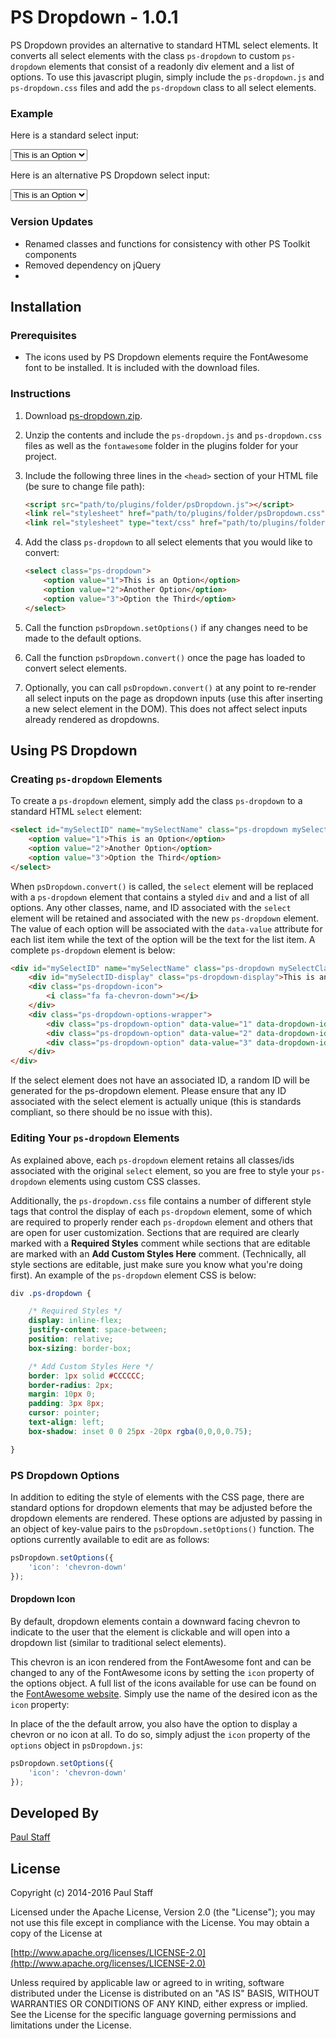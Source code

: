 PS Dropdown - 1.0.1
====================

PS Dropdown provides an alternative to standard HTML select elements. It converts all select elements with the class `ps-dropdown` to custom `ps-dropdown` elements that consist of a readonly div element and a list of options. To use this javascript plugin, simply include the `ps-dropdown.js` and `ps-dropdown.css` files and add the `ps-dropdown` class to all select elements.

### Example

Here is a standard select input:

<select>
    <option value="1">This is an Option</option>
    <option value="2">Another Option</option>
    <option value="3">Option the Third</option>
</select>

Here is an alternative PS Dropdown select input:

<select class="ps-dropdown">
    <option value="1">This is an Option</option>
    <option value="2">Another Option</option>
    <option value="3">Option the Third</option>
</select>

### Version Updates

- Renamed classes and functions for consistency with other PS Toolkit components
- Removed dependency on jQuery
-


Installation
------------


### Prerequisites

- The icons used by PS Dropdown elements require the FontAwesome font to be installed. It is included with the download files.

### Instructions

1. Download [ps-dropdown.zip](http://paulstaff.com/random/PSToolkit/src//v1.0.1/ps-ropdown/ps-ropdown.zip).
2. Unzip the contents and include the `ps-dropdown.js` and `ps-dropdown.css` files as well as the `fontawesome` folder in the plugins folder for your project.
3. Include the following three lines in the `<head>` section of your HTML file (be sure to change file path):

	```HTML
	<script src="path/to/plugins/folder/psDropdown.js"></script>
	<link rel="stylesheet" href="path/to/plugins/folder/psDropdown.css">
	<link rel="stylesheet" type="text/css" href="path/to/plugins/folder/font-awesome-4.5.0/css/font-awesome.min.css">
	```

4. Add the class `ps-dropdown` to all select elements that you would like to convert:

	```HTML
	<select class="ps-dropdown">
		<option value="1">This is an Option</option>
        <option value="2">Another Option</option>
        <option value="3">Option the Third</option>
    </select>           
	```

5. Call the function `psDropdown.setOptions()` if any changes need to be made to the default options.

6. Call the function `psDropdown.convert()` once the page has loaded to convert select elements.

7. Optionally, you can call `psDropdown.convert()` at any point to re-render all select inputs on the page as dropdown inputs (use this after inserting a new select element in the DOM).  This does not affect select inputs already rendered as dropdowns.


Using PS Dropdown
----------------

### Creating `ps-dropdown` Elements

To create a `ps-dropdown` element, simply add the class `ps-dropdown` to a standard HTML `select` element:

```HTML
<select id="mySelectID" name="mySelectName" class="ps-dropdown mySelectClass">
	<option value="1">This is an Option</option>
    <option value="2">Another Option</option>
    <option value="3">Option the Third</option>
</select>
```

When `psDropdown.convert()` is called, the `select` element will be replaced with a `ps-dropdown` element that contains a styled `div` and and a list of all options. Any other classes, name, and ID associated with the `select` element will be retained and associated with the new `ps-dropdown` element. The value of each option will be associated with the `data-value` attribute for each list item while the text of the option will be the text for the list item. A complete `ps-dropdown` element is below:

```HTML
<div id="mySelectID" name="mySelectName" class="ps-dropdown mySelectClass">
	<div id="mySelectID-display" class="ps-dropdown-display">This is an Option</div>
	<div class="ps-dropdown-icon">
	    <i class="fa fa-chevron-down"></i>
	</div>
	<div class="ps-dropdown-options-wrapper">
	    <div class="ps-dropdown-option" data-value="1" data-dropdown-id="mySelectId">This is an Option</div>
	    <div class="ps-dropdown-option" data-value="2" data-dropdown-id="mySelectId">Another Option</div>
	    <div class="ps-dropdown-option" data-value="3" data-dropdown-id="mySelectId">Option the Third</div>
	</div>
</div>
```

If the select element does not have an associated ID, a random ID will be generated for the ps-dropdown element. Please ensure that any ID associated with the select element is actually unique (this is standards compliant, so there should be no issue with this).

### Editing Your `ps-dropdown` Elements

As explained above, each `ps-dropdown` element retains all classes/ids associated with the original `select` element, so you are free to style your `ps-dropdown` elements using custom CSS classes.

Additionally, the `ps-dropdown.css` file contains a number of different style tags that control the display of each `ps-dropdown` element, some of which are required to properly render each `ps-dropdown` element and others that are open for user customization.  Sections that are required are clearly marked with a **Required Styles** comment while sections that are editable are marked with an **Add Custom Styles Here** comment.  (Technically, all style sections are editable, just make sure you know what you're doing first).  An example of the `ps-dropdown` element CSS is below:

```CSS
div .ps-dropdown {

    /* Required Styles */
    display: inline-flex;
    justify-content: space-between;
    position: relative;
    box-sizing: border-box;

    /* Add Custom Styles Here */
    border: 1px solid #CCCCCC;
    border-radius: 2px;
    margin: 10px 0;
    padding: 3px 8px;
    cursor: pointer;
    text-align: left;
    box-shadow: inset 0 0 25px -20px rgba(0,0,0,0.75);

}
```

### PS Dropdown Options

In addition to editing the style of elements with the CSS page, there are standard options for dropdown elements that may be adjusted before the dropdown elements are rendered. These options are adjusted by passing in an object of key-value pairs to the `psDropdown.setOptions()` function. The options currently available to edit are as follows:

```Javascript
psDropdown.setOptions({
    'icon': 'chevron-down'
});
```

#### Dropdown Icon

By default, dropdown elements contain a downward facing chevron to indicate to the user that the element is clickable and will open into a dropdown list (similar to traditional select elements).

This chevron is an icon rendered from the FontAwesome font and can be changed to any of the FontAwesome icons by setting the `icon` property of the options object. A full list of the icons available for use can be found on the [FontAwesome website](https://fortawesome.github.io/Font-Awesome/icons/). Simply use the name of the desired icon as the `icon` property:

In place of the the default arrow, you also have the option to display a chevron or no icon at all.  To do so, simply adjust the `icon` property of the `options` object in `psDropdown.js`:

```Javascript
psDropdown.setOptions({
    'icon': 'chevron-down'
});
```


Developed By
------------

[Paul Staff](http://paulstaff.com)


License
-------

Copyright (c) 2014-2016 Paul Staff

Licensed under the Apache License, Version 2.0 (the "License");
you may not use this file except in compliance with the License.
You may obtain a copy of the License at

[http://www.apache.org/licenses/LICENSE-2.0](http://www.apache.org/licenses/LICENSE-2.0)

Unless required by applicable law or agreed to in writing, software
distributed under the License is distributed on an "AS IS" BASIS,
WITHOUT WARRANTIES OR CONDITIONS OF ANY KIND, either express or implied.
See the License for the specific language governing permissions and
limitations under the License.